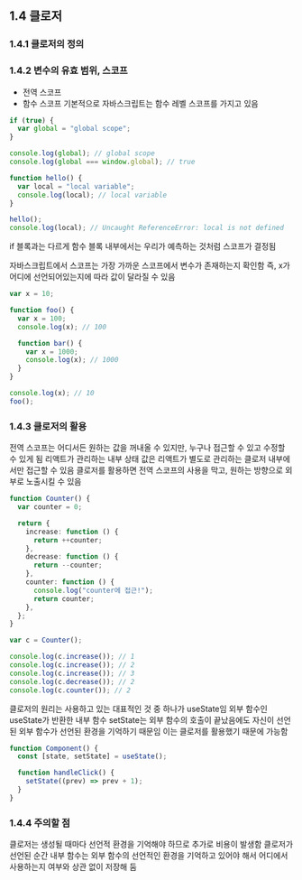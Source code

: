 ## 1.4 클로저

### 1.4.1 클로저의 정의

### 1.4.2 변수의 유효 범위, 스코프

- 전역 스코프
- 함수 스코프
  기본적으로 자바스크립트는 함수 레벨 스코프를 가지고 있음

```typescript
if (true) {
  var global = "global scope";
}

console.log(global); // global scope
console.log(global === window.global); // true
```

```typescript
function hello() {
  var local = "local variable";
  console.log(local); // local variable
}

hello();
console.log(local); // Uncaught ReferenceError: local is not defined
```

if 블록과는 다르게 함수 블록 내부에서는 우리가 예측하는 것처럼 스코프가 결정됨

자바스크립트에서 스코프는 가장 가까운 스코프에서 변수가 존재하는지 확인함
즉, x가 어디에 선언되어있는지에 따라 값이 달라질 수 있음

```typescript
var x = 10;

function foo() {
  var x = 100;
  console.log(x); // 100

  function bar() {
    var x = 1000;
    console.log(x); // 1000
  }
}

console.log(x); // 10
foo();
```

### 1.4.3 클로저의 활용

전역 스코프는 어디서든 원하는 값을 꺼내올 수 있지만, 누구나 접근할 수 있고 수정할 수 있게 됨
리액트가 관리하는 내부 상태 값은 리액트가 별도로 관리하는 클로저 내부에서만 접근할 수 있음
클로저를 활용하면 전역 스코프의 사용을 막고, 원하는 방향으로 외부로 노출시킬 수 있음

```typescript
function Counter() {
  var counter = 0;

  return {
    increase: function () {
      return ++counter;
    },
    decrease: function () {
      return --counter;
    },
    counter: function () {
      console.log("counter에 접근!");
      return counter;
    },
  };
}

var c = Counter();

console.log(c.increase()); // 1
console.log(c.increase()); // 2
console.log(c.increase()); // 3
console.log(c.decrease()); // 2
console.log(c.counter()); // 2
```

클로저의 원리는 사용하고 있는 대표적인 것 중 하나가 useState임
외부 함수인 useState가 반환한 내부 함수 setState는 외부 함수의 호출이 끝났음에도 자신이 선언된 외부 함수가 선언된 환경을 기억하기 때문임
이는 클로저를 활용했기 때문에 가능함

```typescript
function Component() {
  const [state, setState] = useState();

  function handleClick() {
    setState((prev) => prev + 1);
  }
}
```

### 1.4.4 주의할 점

클로저는 생성될 때마다 선언적 환경을 기억해야 하므로 추가로 비용이 발생함
클로저가 선언된 순간 내부 함수는 외부 함수의 선언적인 환경을 기억하고 있어야 해서 어디에서 사용하는지 여부와 상관 없이 저장해 둠
